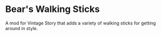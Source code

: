 # Bear's Walking Sticks

A mod for Vintage Story that adds a variety of walking sticks for getting around in style.